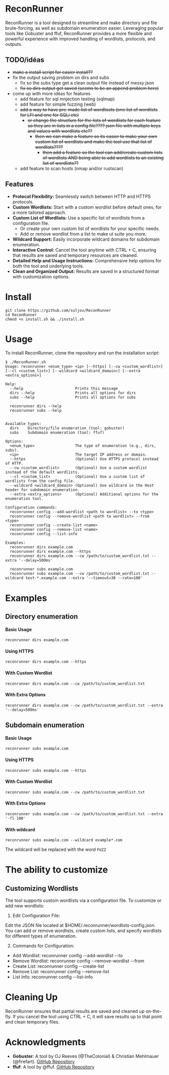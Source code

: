 # ReconRunner

ReconRunner is a tool designed to streamline and make directory and file brute-forcing, as well as subdomain enumeration easier. Leveraging popular tools like Gobuster and ffuf, ReconRunner provides a more flexible and powerful experience with improved handling of wordlists, protocols, and outputs.

## **TODO/idéas**
* ~~make a install script for easier install??~~
* fix the output saving problem on dirs and subs
    * fix so the subs type get a clean output file instead of messy json
    * ~~fix so dirs output get saved (seems to be an append problem here)~~
* come up with more idéas for features
  * add feature for sql innjection testing (sqlmap)
  * add feature for simple fuzzing (web)
  * ~~add a way to have pre-made list of wordlissts (one list of wordlists for LFI and one for SQLi etc)~~
      * ~~or change the structure for the lists of wordlists for each feature so they are in lists in a config file???? json file with multiple keys and values with wordlists etc??~~
          * ~~then we can make a feature so its easier to make your own custom list of wordlists and make the tool use that list of wordlists????~~
              * ~~then add a feature so the tool can add/create custom lists of wordlists AND being able to add wordlists to an existing list of wordlists??~~
  * add feature to scan hosts (nmap and/or rustscan)

## Features

* **Protocol Flexibility:** Seamlessly switch between HTTP and HTTPS protocols.
* **Custom Wordlists:** Start with a custom wordlist before default ones, for a more tailored approach.
* **Custom List of Wordlists:** Use a specific list of wordlists from a configuration file.
    * Or create your own custom list of wordlists for your specific needs.
    * Add or remove wordlist from a list to make ut suite you more. 
* **Wildcard Support:** Easily incorporate wildcard domains for subdomain enumeration.
* **Interactive Control:** Cancel the tool anytime with CTRL + C, ensuring that results are saved and temporary resources are cleaned.
* **Detailed Help and Usage Instructions:** Comprehensive help options for both the tool and underlying tools.
* **Clean and Organized Output:** Results are saved in a structured format with customization options.


# **Install**

```
git clone https://github.com/suljov/ReconRunner
cd ReconRunner
chmod +x install.sh && ./install.sh
```

# **Usage**
To install ReconRunner, clone the repository and run the installation script:
```
$ ./ReconRunner.sh                   
Usage: reconrunner <enum_type> <ip> [--https] [--cw <custom_wordlist>] [--cl <custom_list>] [--wildcard <wildcard_domain>] [--extra <extra_options>]

Help:
  --help                       Prints this message
  dirs --help                  Prints all options for dirs
  subs --help                  Prints all options for subs

  reconrunner dirs --help
  reconrunner subs --help


Available types:
  dirs    Directory/file enumeration (tool: gobuster)
  subs    Subdomain enumeration (tool: ffuf)

Options:
  <enum_type>                  The type of enumeration (e.g., dirs, subs).
  <ip>                         The target IP address or domain.
  --https                      (Optional) Use HTTPS protocol instead of HTTP.
  --cw <custom_wordlist>       (Optional) Use a custom wordlist instead of the default wordlists.
  --cl <custom_list>           (Optional) Use a custom list of wordlists from the config file.
  --wildcard <wildcard_domain> (Optional) Use wildcard in the Host header for subdomain enumeration.
  --extra <extra_options>      (Optional) Additional options for the enumeration tool.

Configuration commands:
  reconrunner config --add-wordlist <path to wordlist> --to <type>
  reconrunner config --remove-wordlist <path to wordlist> --from <type>
  reconrunner config --create-list <name>
  reconrunner config --remove-list <name>
  reconrunner config --list-info

Examples:
  reconrunner dirs example.com
  reconrunner dirs example.com --https
  reconrunner dirs example.com --cw /path/to/custom_wordlist.txt --extra '--delay=500ms'

  reconrunner subs example.com
  reconrunner subs example.com --cw /path/to/custom_wordlist.txt --wildcard test-*.example.com --extra '--timeout=30 --rate=100'
```

# **Examples**

## Directory enumeration

#### Basic Usage
```
reconrunner dirs example.com
```
#### Using HTTPS
```
reconrunner dirs example.com --https
```
#### With Custom Wordlist
```
reconrunner dirs example.com --cw /path/to/custom_wordlist.txt
```
#### With Extra Options
```
reconrunner dirs example.com --cw /path/to/custom_wordlist.txt --extra '--delay=500ms'
```

## Subdomain enumeration

#### Basic Usage
```
reconrunner subs example.com
```
#### Using HTTPS
```
reconrunner subs example.com --https
```
#### With Custom Wordlist
```
reconrunner subs example.com --cw /path/to/custom_wordlist.txt
```
#### With Extra Options
```
reconrunner subs example.com --cw /path/to/custom_wordlist.txt --extra '-fl 100'
```
#### With wildcard
```
reconrunner subs example.com --wildcard example*.com
```
The wildcard will be replaced with the word `FUZZ`

# **The ability to customize**

## Customizing Wordlists
The tool supports custom wordlists via a configuration file. To customize or add new wordlists:

1. Edit Configuration File:

Edit the JSON file located at $HOME/.reconrunner/wordlists-config.json. You can add or remove wordlists, create custom lists, and specify wordlists for different types of enumeration.

2. Commands for Configuration:

* Add Wordlist: reconrunner config --add-wordlist <path to wordlist> --to <type>
* Remove Wordlist: reconrunner config --remove-wordlist <path to wordlist> --from <type>
* Create List: reconrunner config --create-list <name>
* Remove List: reconrunner config --remove-list <name>
* List Info: reconrunner config --list-info
        

# **Cleaning Up**
ReconRunner ensures that partial results are saved and cleaned up on-the-fly. If you cancel the tool using CTRL + C, it will save results up to that point and clean temporary files.


# **Acknowledgments**
* **Gobuster**: A tool by OJ Reeves (@TheColonial) & Christian Mehlmauer (@firefart). [GitHub Repository](https://github.com/OJ/gobuster)
* **ffuf**: A tool by @ffuf. [GitHub Repository](https://github.com/ffuf/ffuf)



